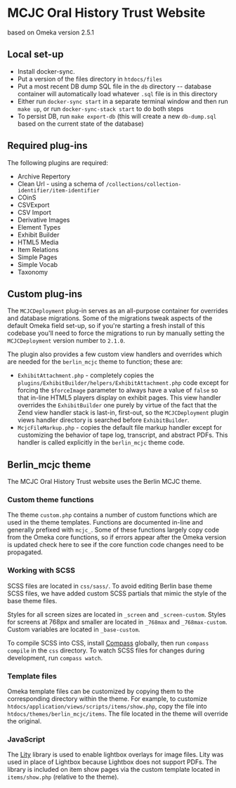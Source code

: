# MCJC Oral History Trust Website

based on Omeka version 2.5.1

## Local set-up

* Install docker-sync.
* Put a version of the files directory in `htdocs/files`
* Put a most recent DB dump SQL file in the `db` directory -- database container will automatically load whatever `.sql` file is in this directory
* Either run `docker-sync start` in a separate terminal window and then run `make up`, or run `docker-sync-stack start` to do both steps
* To persist DB, run `make export-db` (this will create a new `db-dump.sql` based on the current state of the database)

## Required plug-ins

The following plugins are required:
* Archive Repertory
* Clean Url - using a schema of `/collections/collection-identifier/item-identifier`
* COinS
* CSVExport
* CSV Import
* Derivative Images
* Element Types
* Exhibit Builder
* HTML5 Media
* Item Relations
* Simple Pages
* Simple Vocab
* Taxonomy

## Custom plug-ins

The `MCJCDeployment` plug-in serves as an all-purpose container for overrides and database migrations. 
Some of the migrations tweak aspects of the default Omeka field set-up, so if you're starting a fresh install of this codebase
you'll need to force the migrations to run by manually setting the `MCJCDeployment` version number to `2.1.0`.

The plugin also provides a few custom view handlers and overrides which are needed for the `berlin_mcjc` theme to function; these are:

* `ExhibitAttachment.php` - completely copies the `plugins/ExhibitBuilder/helpers/ExhibitAttachment.php` code except for forcing the `$forceImage` parameter to always have a value of `false` so that in-line HTML5 players display on exhibit pages.
This view handler overrides the `ExhibitBuilder` one purely by virtue of the fact that the Zend view handler stack is last-in, first-out, so the `MCJCDeployment` plugin views handler directory is searched before `ExhibitBuilder`.
* `McjcFileMarkup.php` - copies the default file markup handler except for customizing the behavior of tape log, transcript, and abstract PDFs. This handler is called explicitly in the `berlin_mcjc` theme code.

## Berlin_mcjc theme 

The MCJC Oral History Trust website uses the Berlin MCJC theme.

### Custom theme functions

The theme `custom.php` contains a number of custom functions which are used in the theme templates. Functions are documented in-line and generally prefixed with `mcjc_`.
Some of these functions largely copy code from the Omeka core functions, so if errors appear after the Omeka version is updated check here to see if the core function code changes need to be propagated.

### Working with SCSS

SCSS files are located in `css/sass/`. To avoid editing Berlin base theme SCSS
files, we have added custom SCSS partials that mimic the style of the base theme
files.

Styles for all screen sizes are located in `_screen` and `_screen-custom`.
Styles for screens at 768px and smaller are located in `_768max` and
`_768max-custom`. Custom variables are located in `_base-custom`.

To compile SCSS into CSS, install [Compass](http://compass-style.org/install/)
globally, then run `compass compile` in the `css` directory. To watch SCSS files
for changes during development, run `compass watch`.

### Template files

Omeka template files can be customized by copying them to the corresponding
directory within the theme. For example, to customize
`htdocs/application/views/scripts/items/show.php`, copy the file into
`htdocs/themes/berlin_mcjc/items`. The file located in the theme will
override the original.

### JavaScript

The [Lity](https://sorgalla.com/lity/) library is used to enable lightbox
overlays for image files. Lity was used in place of Lightbox because Lightbox
does not support PDFs. The library is included on item show pages via the
custom template located in `items/show.php` (relative to the theme).


